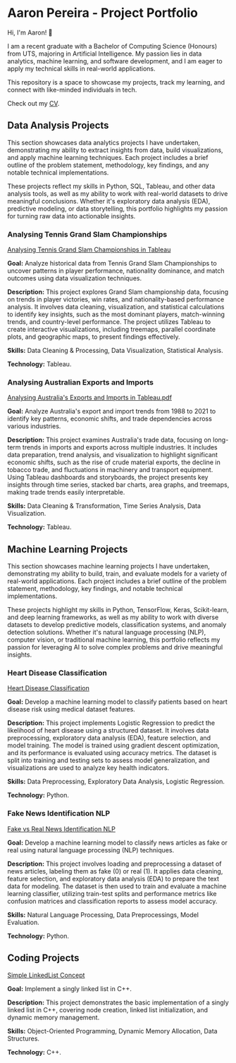 # Aaron Pereira - Project Portfolio

Hi, I'm Aaron! 👋

I am a recent graduate with a Bachelor of Computing Science (Honours) from UTS, majoring in Artificial Intelligence. My passion lies in data analytics, machine learning, and software development, and I am eager to apply my technical skills in real-world applications.

This repository is a space to showcase my projects, track my learning, and connect with like-minded individuals in tech.

Check out my [CV](/Resume.pdf).



## Data Analysis Projects

This section showcases data analytics projects I have undertaken, demonstrating my ability to extract insights from data, build visualizations, and apply machine learning techniques. Each project includes a brief outline of the problem statement, methodology, key findings, and any notable technical implementations.

These projects reflect my skills in Python, SQL, Tableau, and other data analysis tools, as well as my ability to work with real-world datasets to drive meaningful conclusions. Whether it's exploratory data analysis (EDA), predictive modeling, or data storytelling, this portfolio highlights my passion for turning raw data into actionable insights.

### Analysing Tennis Grand Slam Championships

[Analysing Tennis Grand Slam Championships in Tableau](https://github.com/Aaron-Pereira/Data-Analysis-Projects/blob/50c245d232af1f01692f4eae2285207f7f2ff4c2/Analysing%20Tennis%20Grand%20Slam%20Championships.pdf)

**Goal:** Analyze historical data from Tennis Grand Slam Championships to uncover patterns in player performance, nationality dominance, and match outcomes using data visualization techniques.

**Description:** This project explores Grand Slam championship data, focusing on trends in player victories, win rates, and nationality-based performance analysis. It involves data cleaning, visualization, and statistical calculations to identify key insights, such as the most dominant players, match-winning trends, and country-level performance. The project utilizes Tableau to create interactive visualizations, including treemaps, parallel coordinate plots, and geographic maps, to present findings effectively.

**Skills:** Data Cleaning & Processing, Data Visualization, Statistical Analysis.

**Technology:** Tableau.


### Analysing Australian Exports and Imports

[Analysing Australia's Exports and Imports in Tableau.pdf](https://github.com/Aaron-Pereira/Data-Analysis-Projects/blob/143d3cfae95acce4d3dc3762ef17be2b180c03bf/Analysing%20Australia%20Exports%20and%20Imports.pdf)

**Goal:** Analyze Australia's export and import trends from 1988 to 2021 to identify key patterns, economic shifts, and trade dependencies across various industries.

**Description:** This project examines Australia's trade data, focusing on long-term trends in imports and exports across multiple industries. It includes data preparation, trend analysis, and visualization to highlight significant economic shifts, such as the rise of crude material exports, the decline in tobacco trade, and fluctuations in machinery and transport equipment. Using Tableau dashboards and storyboards, the project presents key insights through time series, stacked bar charts, area graphs, and treemaps, making trade trends easily interpretable.

**Skills:** Data Cleaning & Transformation, Time Series Analysis, Data Visualization.

**Technology:** Tableau.


## Machine Learning Projects

This section showcases machine learning projects I have undertaken, demonstrating my ability to build, train, and evaluate models for a variety of real-world applications. Each project includes a brief outline of the problem statement, methodology, key findings, and notable technical implementations.

These projects highlight my skills in Python, TensorFlow, Keras, Scikit-learn, and deep learning frameworks, as well as my ability to work with diverse datasets to develop predictive models, classification systems, and anomaly detection solutions. Whether it's natural language processing (NLP), computer vision, or traditional machine learning, this portfolio reflects my passion for leveraging AI to solve complex problems and drive meaningful insights.


### Heart Disease Classification

[Heart Disease Classification](https://github.com/Aaron-Pereira/Machine-Learning-Projects/blob/960387af930679d6efda83ba4b15815a808b020f/Heart%20Disease%20Classification/Heart_Disease_Classification.ipynb)

**Goal:** Develop a machine learning model to classify patients based on heart disease risk using medical dataset features.

**Description:** This project implements Logistic Regression to predict the likelihood of heart disease using a structured dataset. It involves data preprocessing, exploratory data analysis (EDA), feature selection, and model training. The model is trained using gradient descent optimization, and its performance is evaluated using accuracy metrics. The dataset is split into training and testing sets to assess model generalization, and visualizations are used to analyze key health indicators.

**Skills:** Data Preprocessing, Exploratory Data Analysis, Logistic Regression.

**Technology:** Python.


### Fake News Identification NLP

[Fake vs Real News Identification NLP](https://github.com/Aaron-Pereira/Machine-Learning-Projects/blob/5c11e2e57bc8a8aff6ee8cda50ad541873f23419/Fake%20News%20Identification%20NLP/Fake%20vs%20Real%20News.ipynb)

**Goal:** Develop a machine learning model to classify news articles as fake or real using natural language processing (NLP) techniques.

**Description:** This project involves loading and preprocessing a dataset of news articles, labeling them as fake (0) or real (1). It applies data cleaning, feature selection, and exploratory data analysis (EDA) to prepare the text data for modeling. The dataset is then used to train and evaluate a machine learning classifier, utilizing train-test splits and performance metrics like confusion matrices and classification reports to assess model accuracy.

**Skills:** Natural Language Processing, Data Preprocessings, Model Evaluation.

**Technology:** Python.

## Coding Projects

[Simple LinkedList Concept](https://github.com/Aaron-Pereira/Coding-Projects/blob/61554ecbfb61064b36c0cd7a68290067e7099e74/LinkedList/Simple-LinkedList-Concept.cpp)

**Goal:** Implement a singly linked list in C++.

**Description:** This project demonstrates the basic implementation of a singly linked list in C++, covering node creation, linked list initialization, and dynamic memory management.

**Skills:** Object-Oriented Programming, Dynamic Memory Allocation, Data Structures.

**Technology:** C++.



